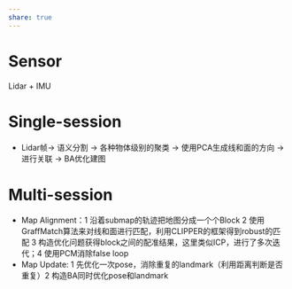 ```yaml
---
share: true
---
```

# Sensor 

Lidar + IMU

# Single-session
- Lidar帧-> 语义分割 -> 各种物体级别的聚类 -> 使用PCA生成线和面的方向 -> 进行关联 -> BA优化建图

# Multi-session
- Map Alignment：1 沿着submap的轨迹把地图分成一个个Block 2 使用GraffMatch算法来对线和面进行匹配，利用CLIPPER的框架得到robust的匹配 3 构造优化问题获得block之间的配准结果，这里类似ICP，进行了多次迭代；4 使用PCM消除false loop
- Map Update: 1 先优化一次pose，消除重复的landmark（利用距离判断是否重复）2 构造BA同时优化pose和landmark